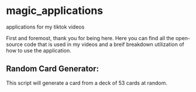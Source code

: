 # magic_applications
applications for my tiktok videos

First and foremost, thank you for being here. Here you can find all the open-source code that is used in my videos and a breif breakdown utilization of how to use the application.

## **Random Card Generator:**
This script will generate a card from a deck of 53 cards at random. 


